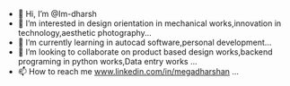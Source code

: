 - 👋 Hi, I’m @Im-dharsh 
- 👀 I’m interested in design orientation in mechanical works,innovation in technology,aesthetic photography...
- 🌱 I’m currently learning in autocad software,personal development...
- 💞️ I’m looking to collaborate on product based design works,backend programing in python works,Data entry works ...
- 📫 How to reach me www.linkedin.com/in/megadharshan ...

<!---
Im-dharsh/Im-dharsh is a ✨ special ✨ repository because its `README.md` (this file) appears on your GitHub profile.
You can click the Preview link to take a look at your changes.
--->

